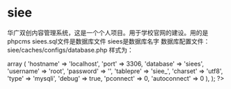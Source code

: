 # siee
华广双创内容管理系统，这是一个个人项目。用于学校官网的建设。用的是phpcms
siees.sql文件是数据库文件
siees是数据库名字
数据库配置文件：
siee/caches/configs/database.php
样式为：
<?php



return array (

	'default' => array (

		'hostname' => 'localhost',

		'port' => 3306,

		'database' => 'siees',

		'username' => 'root',

		'password' => '',

		'tablepre' => 'siee_',

		'charset' => 'utf8',

		'type' => 'mysqli',

		'debug' => true,

		'pconnect' => 0,

		'autoconnect' => 0

		),

);



?>
